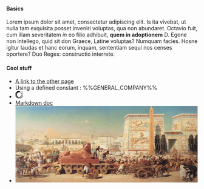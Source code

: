 #### Basics
Lorem ipsum dolor sit amet, consectetur adipiscing elit. Is ita vivebat, ut nulla tam exquisita posset inveniri voluptas, qua non abundaret. Octavio fuit, cum illam severitatem *in* eo filio adhibuit, **quem in adoptionem** D. Egone non intellego, quid sit don Graece, Latine voluptas? Numquam facies. Hosne igitur laudas et hanc eorum, inquam, sententiam sequi nos censes oportere? Duo Reges: constructio interrete.

#### Cool stuff

- [A link to the other page](other)
- Using a defined constant : %%GENERAL_COMPANY%%
- ![An image](assets/img/ajax-loader.gif)
- [Markdown doc](https://github.com/adam-p/markdown-here/wiki/Markdown-Cheatsheet)
- ![An administrated image](_images/image2.jpg)